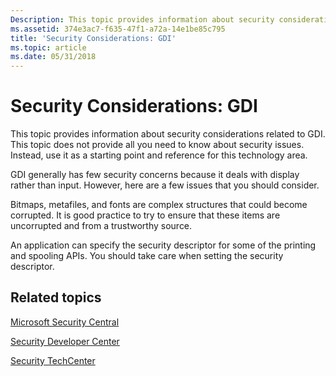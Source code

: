 ```yaml
---
Description: This topic provides information about security considerations related to GDI. This topic does not provide all you need to know about security issues. Instead, use it as a starting point and reference for this technology area.
ms.assetid: 374e3ac7-f635-47f1-a72a-14e1be85c795
title: 'Security Considerations: GDI'
ms.topic: article
ms.date: 05/31/2018
---
```


# Security Considerations: GDI

This topic provides information about security considerations related to GDI. This topic does not provide all you need to know about security issues. Instead, use it as a starting point and reference for this technology area.

GDI generally has few security concerns because it deals with display rather than input. However, here are a few issues that you should consider.

Bitmaps, metafiles, and fonts are complex structures that could become corrupted. It is good practice to try to ensure that these items are uncorrupted and from a trustworthy source.

An application can specify the security descriptor for some of the printing and spooling APIs. You should take care when setting the security descriptor.

## Related topics

<dl> <dt>

[Microsoft Security Central](https://www.microsoft.com/security/)
</dt> <dt>

[Security Developer Center](https://technet.microsoft.com/security/)
</dt> <dt>

[Security TechCenter](https://technet.microsoft.com/en-us/security/default.aspx)
</dt> </dl>

 

 



